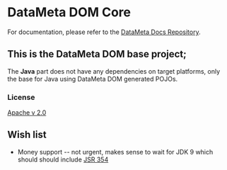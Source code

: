 # DataMeta DOM Core

For documentation, please refer to the [DataMeta Docs Repository](https://github.com/eBayDataMeta/DataMeta).

## This is the DataMeta DOM base project; 

The **Java** part does not have any dependencies on target platforms, only the base for Java using DataMeta DOM generated POJOs.

### License

[Apache v 2.0](https://github.com/eBayDataMeta/DataMeta/blob/master/LICENSE.md)

## Wish list

* Money support -- not urgent, makes sense to wait for JDK 9 which should
  should include [JSR 354](https://jcp.org/en/jsr/detail?id=354) 
  
